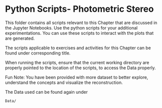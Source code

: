 # Python Scripts- Photometric Stereo
This folder contains all scripts relevant to this Chapter that are discussed in the Jupyter Notebooks. Use the python scripts for your additional experimentations. You can use these scripts to interact with the plots that are generated.

The scripts applicable to exercises and activities for this Chapter can be found under corresponding title. 

When running the scripts, ensure that the current working directory are properly pointed to the location of the scripts, to access the Data properly. 

Fun Note: You have been provided with more dataset to better explore, understand the concepts and visualize the reconstruction.

The Data used can be found again under
```
Data/
```
